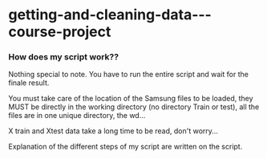 getting-and-cleaning-data---course-project
==========================================
<h3>How does my script work??</h3>
Nothing special to note. You have to run the entire script and wait for the finale result.

You must take care of the location of the Samsung files to be loaded, they MUST be directly in the working directory (no directory Train or test), all the files are in one unique directory, the wd...

X train and Xtest data take a long time to be read, don't worry...

Explanation of the different steps of my script are written on the script.

